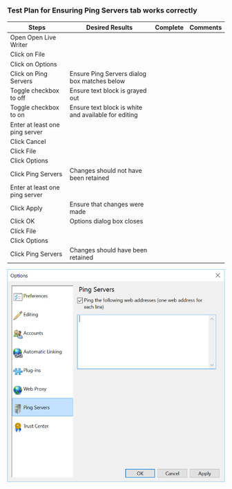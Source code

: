 ### Test Plan for Ensuring Ping Servers tab works correctly
Steps                  | Desired Results                | Complete | Comments
--------------------------|--------------------------------------------|----------| --------
Open Open Live Writer  |  |  |
Click on File | | | 
Click on Options | | |
Click on Ping Servers | Ensure Ping Servers dialog box matches below | |
Toggle checkbox to off | Ensure text block is grayed out | |
Toggle checkbox to on | Ensure text block is white and available for editing | |
Enter at least one ping server | |  |
Click Cancel | | | 
Click File | | |
Click Options | | |
Click Ping Servers | Changes should not have been retained | | |
Enter at least one ping server | | |
Click Apply | Ensure that changes were made | | 
Click OK | Options dialog box closes | | 
Click File | | |
Click Options | | | 
Click Ping Servers | Changes should have been retained | | 
  
![Ping Servers Dialog Box](images/pingServersDialogBox.png)
